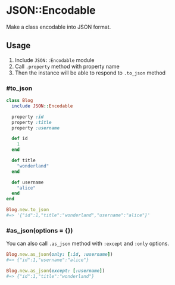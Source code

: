 # JSON::Encodable
Make a class encodable into JSON format.

## Usage
1. Include `JSON::Encodable` module
2. Call `.property` method with property name
3. Then the instance will be able to respond to `.to_json` method

### #to_json
```ruby
class Blog
  include JSON::Encodable

  property :id
  property :title
  property :username

  def id
    1
  end

  def title
    "wonderland"
  end

  def username
    "alice"
  end
end

Blog.new.to_json
#=> '{"id":1,"title":"wonderland","username":"alice"}'
```

### #as_json(options = {})
You can also call `.as_json` method with `:except` and `:only` options.

```ruby
Blog.new.as_json(only: [:id, :username])
#=> {"id":1,"username":"alice"}

Blog.new.as_json(except: [:username])
#=> {"id":1,"title":"wonderland"}
```
